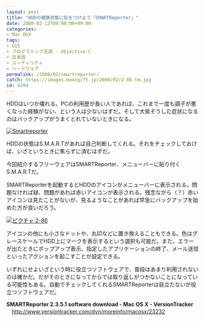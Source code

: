```yaml
---
layout: post
title: "HDDの健康状態に気をつけよう「SMARTReporter」"
date: 2008-02-12T09:00:00+09:00
categories:
- Mac OSX
tags: 
- GUI
- プログラミング言語 - Objective-C
- 日本語
- ユーティリティ
- ハードウェア
permalink: /2008/02/smartreporter/
catch: https://images.moongift.jp/2008/02/2-86-tm.jpg
id: 6394
---
```

HDDはいつか壊れる。PCの利用歴が長い人であれば、これまで一度も調子が悪くなった経験がない、という人は少ないはずだ。そして大抵そうした症状になるのはバックアップがうまくとれていないときになる。   
  
[![Smartreporter](https://images.moongift.jp/2008/02/smartreporter-tm.jpg)](https://images.moongift.jp/2008/02/smartreporter.png)  
  
HDDの状態はS.M.A.R.Tがあれば自己判断してくれる。それをチェックしておけば、いざというときに焦らずに済むはずだ。   
  
今回紹介するフリーウェアはSMARTReporter、メニューバーに貼り付くS.M.A.R.Tだ。   
<!--more-->  
SMARTReporterを起動するとHDDのアイコンがメニューバーに表示される。問題なければ緑、問題があれば赤いアイコンが表示される。残念ながら（？）赤いアイコンは見たことがないが、見るようなことがあれば早急にバックアップを始めた方が良いだろう。   
  
[![ピクチャ 2-86](https://images.moongift.jp/2008/02/2-86-tm.jpg)](https://images.moongift.jp/2008/02/2-86.png)  
  
アイコンの他にも小さなドットや、丸印などに置き換えることもできる。色はグレースケールでHDD上にマークを表示するという選択も可能だ。また、エラーが出たときにポップアップ表示、指定したアプリケーションの終了、メール送信といったアクションを起こすことが設定できる。   
  
いずれにせよいざという時に役立つソフトウェアで、普段はあまり利用されないのは確かだ。だがそのときになってからでは取り返しがつかないことになっている可能性もある。自動でチェックしてくれるSMARTReporterは目立たないが役立つソフトウェアだ。   
  
**SMARTReporter 2.3.5.1 software download - Mac OS X - VersionTracker**   
　[http://www.versiontracker.com/dyn/moreinfo/macosx/23232   
](http://www.versiontracker.com/dyn/moreinfo/macosx/23232)

